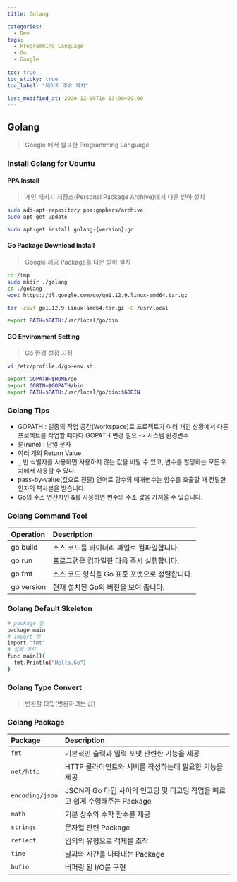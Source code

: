```yaml
---
title: Golang

categories:
  - Dev
tags:
  - Programming Language
  - Go
  - Google
  
toc: true
toc_sticky: true
toc_label: "페이지 주요 목차"

last_modified_at: 2020-12-09T16:13:00+09:00
---
```


## Golang ##

> Google 에서 발표한 Programming Language

### Install Golang for Ubuntu ###

#### PPA Install ####

> 개인 패키지 저장소(Personal Package Archive)에서 다운 받아 설치

```bash
sudo add-apt-repository ppa:gophers/archive
sudo apt-get update

sudo apt-get install golang-{version}-go
```

#### Go Package Download Install ####

> Google 제공 Package를 다운 받아 설치

```bash
cd /tmp
sudo mkdir ./golang
cd ./golang
wget https://dl.google.com/go/go1.12.9.linux-amd64.tar.gz

tar -zxvf go1.12.9.linux-amd64.tar.gz -C /usr/local

export PATH=$PATH:/usr/local/go/bin
```

#### GO Environment Setting ####

> Go 환경 설정 지정

```bash
vi /etc/profile.d/go-env.sh

export GOPATH=$HOME/go
export GOBIN=$GOPATH/bin
export PATH=$PATH:/usr/local/go/bin:$GOBIN
```

### Golang Tips ###

- GOPATH : 일종의 작업 공간(Workspace)로 프로젝트가 여러 개인 상황에서 다른 프로젝트를 작업할 때마다 GOPATH 변경 필요 -> 시스템 환경변수
- 룬(rune) : 단일 문자
- 여러 개의 Return Value
- `_` 빈 식별자를 사용하면 사용하지 않는 값을 버릴 수 있고, 변수를 할당하는 모든 위치에서 사용할 수 있다.
- pass-by-value(값으로 전달) 언어로 함수의 매개변수는 함수를 호출할 때 전달한 인자의 복사본을 받습니다.
- Go의 주소 연산자인 &를 사용하면 변수의 주소 값을 가져올 수 있습니다.

### Golang Command Tool ###

| Operation | Description |
| :-------- | :---------- |
| go build  | 소스 코드를 바이너리 파일로 컴파일합니다. |
| go run    | 프로그램을 컴파일한 다음 즉시 실행합니다. |
| go fmt    | 소스 코드 형식을 Go 표준 포맷으로 정렬합니다. |
| go version | 현재 설치된 Go의 버전을 보여 줍니다. |

### Golang Default Skeleton ###

```bash
# package 절
package main
# import 문
import "fmt"
# 실제 코드
func main(){
  fmt.Println("Hello,Go")
}
```

### Golang Type Convert ###

> 변환할 타입(변환하려는 값)

### Golang Package ###

| Package     | Description |
| :---------- | :---------- |
| `fmt`       | 기본적인 출력과 입력 포맷 관련한 기능을 제공 |
| `net/http`  | HTTP 클라이언트와 서버를 작성하는데 필요한 기능을 제공 |
| `encoding/json` | JSON과 Go 타입 사이의 인코딩 및 디코딩 작업을 빠르고 쉽게 수행해주는 Package |
| `math` | 기본 상수와 수학 함수를 제공 |
| `strings` | 문자열 관련 Package |
| `reflect` | 임의의 유형으로 객체를 조작 |
| `time` | 날짜와 시간을 나타내는 Package |
| `bufio` | 버퍼링 된 I/O를 구현 |
